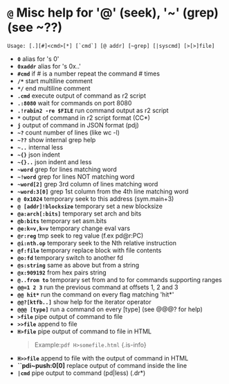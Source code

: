 <!-- TITLE: @ -->

#  **`@`** Misc help for '@' (seek), '~' (grep) (see ~??)


```text
Usage: [.][#]<cmd>[*] [`cmd`] [@ addr] [~grep] [|syscmd] [>[>]file]
```


- **`0`** alias for 's 0'
- **`0xaddr`** alias for 's 0x..'
- **`#cmd`** if # is a number repeat the command # times
- **`/*`** start multiline comment
- **`*/`** end multiline comment
- **`.cmd`** execute output of command as r2 script
- **`.:8080`** wait for commands on port 8080
- **`.!rabin2 -re $FILE`** run command output as r2 script
- **`*`** output of command in r2 script format (CC*)
- **`j`** output of command in JSON format (pdj)
- **`~?`** count number of lines (like wc -l)
- **`~??`** show internal grep help
- **`~..`** internal less
- **`~{}`** json indent
- **`~{}..`** json indent and less
- **`~word`** grep for lines matching word
- **`~!word`** grep for lines NOT matching word
- **`~word[2]`** grep 3rd column of lines matching word
- **`~word:3[0]`** grep 1st column from the 4th line matching word
- **`@ 0x1024`** temporary seek to this address (sym.main+3)
- **`@ [addr]!blocksize`** temporary set a new blocksize
- **`@a:arch[:bits]`** temporary set arch and bits
- **`@b:bits`** temporary set asm.bits
- **`@e:k=v,k=v`** temporary change eval vars
- **`@r:reg`** tmp seek to reg value (f.ex pd@r:PC)
- **`@i:nth.op`** temporary seek to the Nth relative instruction
- **`@f:file`** temporary replace block with file contents
- **`@o:fd`** temporary switch to another fd
- **`@s:string`** same as above but from a string
- **`@x:909192`** from hex pairs string
- **`@..from to`** temporary set from and to for commands supporting ranges
- **`@@=1 2 3`** run the previous command at offsets 1, 2 and 3
- **`@@ hit*`** run the command on every flag matching 'hit*'
- **`@@?[ktfb..]`** show help for the iterator operator
- **`@@@ [type]`** run a command on every [type] (see @@@? for help)
- **`>file`** pipe output of command to file
- **`>>file`** append to file
- **`H>file`** pipe output of command to file in HTML
   > Example:`pdf H>somefile.html` {.is-info}
- **`H>>file`** append to file with the output of command in HTML
- **``pdi~push:0[0]** replace output of command inside the line
- **`|cmd`** pipe output to command (pd|less) (.dr*)